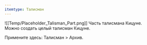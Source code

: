 ```yaml
---
itemtype: Талисман
---
```

![[Temp/Placeholder_Talisman_Part.png]]
Часть талисмана Кицуне. Можно создать целый талисман Кицуне.

Примените здесь: Талисман > Архив.
